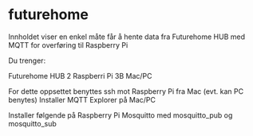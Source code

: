 # futurehome
Innholdet viser en enkel måte får å hente data fra Futurehome HUB med MQTT for overføring til Raspberry Pi  

Du trenger:

Futurehome HUB 2
Raspberri Pi 3B
Mac/PC

For dette oppsettet benyttes ssh mot Raspberry Pi fra Mac (evt. kan PC benytes)
Installer MQTT Explorer på Mac/PC


Installer følgende på Raspberry Pi
Mosquitto med mosquitto_pub og mosquitto_sub
